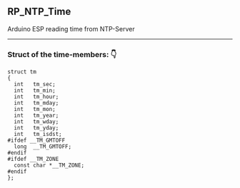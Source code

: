 ## RP_NTP_Time
Arduino ESP reading time from NTP-Server
- - - -
### Struct of the time-members: :point_down:
```
struct tm
{
  int	tm_sec;
  int	tm_min;
  int	tm_hour;
  int	tm_mday;
  int	tm_mon;
  int	tm_year;
  int	tm_wday;
  int	tm_yday;
  int	tm_isdst;
#ifdef __TM_GMTOFF
  long	__TM_GMTOFF;
#endif
#ifdef __TM_ZONE
  const char *__TM_ZONE;
#endif
};

```
